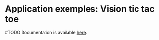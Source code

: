 # Application exemples: Vision tic tac toe
#TODO
Documentation is available [here](https://www.docs.niryo.com).